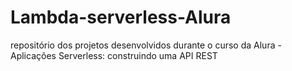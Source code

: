 # Lambda-serverless-Alura
repositório dos projetos desenvolvidos durante o curso da Alura - Aplicações Serverless: construindo uma API REST
